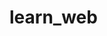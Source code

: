 # learn_web
<!DOCTYPE html>
<html lang="en">
<head>
    <meta charset="UTF-8">
    <meta name="viewport" content="width=device-width, initial-scale=1.0">
    <title>Document</title>
    <style>
        body{
            background-image: url("sung-jinwoo-dragon-3840x2160-15351.jpg");
            background-size: cover;
        }
        .b1{
        height: 400px;
        width: 400px;
        background-color: rgb(0,0,0,0.7) ;
        font-family: fantasy;
        color: white;
        font-size: 60px;

        }
        .b2{
            height: 30px;
            width: 200px;
            background-color: aqua;
        }
        .b3{
            height: 50px;
            width: 200px;
            
        }
        input{
            height: 30px;
            width: 200px;
        }
        
        
    </style>
</head>
<body>
    <form action="basics.html" mathod="post">
    <br><br><br><br><br><br><br><br><br><br><br><br>
    <center><div class="b1"><br><center>Sign  In</center>
     <div class="b3"><center>
    <input type="email" id="em" placeholder="Enter your email id" required>
    <br>
    <input type="password" id="pw"  placeholder="Enter your password" required>
    <br>
    <button class="b2">Sign in</button>
     </center></div>

    </div></center>
</form>
</body>
</html>
